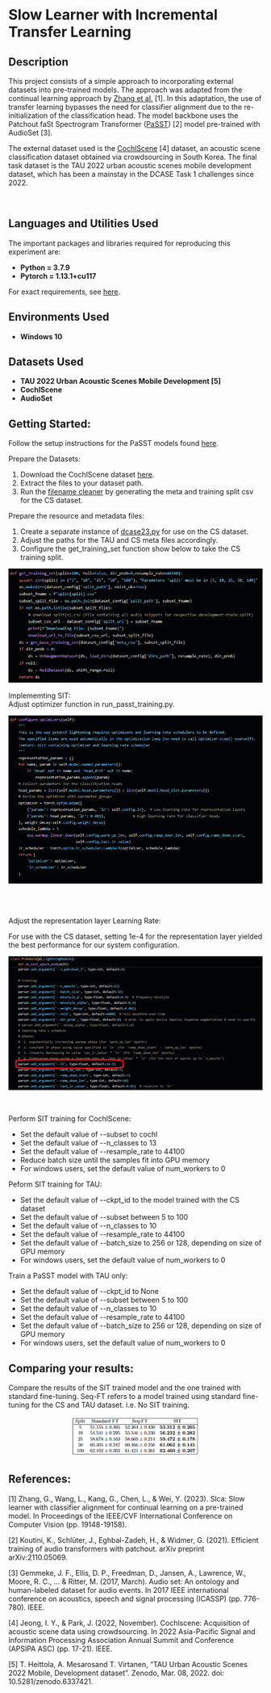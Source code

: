 <h1>Slow Learner with Incremental Transfer Learning</h1>

<h2>Description</h2>


This project consists of a simple approach to incorporating external datasets into pre-trained models. The approach was adapted from the continual learning approach by [Zhang et al.](https://arxiv.org/abs/2303.05118) [1]. In this adaptation, the use of transfer learning bypasses the need for classifier alignment due to the re-initialization of the classification head. The model backbone uses the Patchout faSt Spectrogram Transformer ([PaSST](https://arxiv.org/abs/2110.05069)) [2] model pre-trained with AudioSet [3].
<br/>

The external dataset used is the [CochlScene](https://arxiv.org/abs/2211.02289) [4] dataset, an acoustic scene classification dataset obtained via crowdsourcing in South Korea. The final task dataset is the TAU 2022 urban acoustic scenes mobile development dataset, which has been a mainstay in the DCASE Task 1 challenges since 2022.


<br />


<h2>Languages and Utilities Used</h2>

The important packages and libraries required for reproducing this experiment are:

- <b>Python = 3.7.9 </b> 
- <b>Pytorch = 1.13.1+cu117 </b>

For exact requirements, see [here](https://github.com/fschmid56/cpjku_dcase23).

<h2>Environments Used </h2>

- <b>Windows 10</b>

<h2>Datasets Used</h2>

- <b>TAU 2022 Urban Acoustic Scenes Mobile Development [5] </b> 
- <b>CochlScene</b>
- <b>AudioSet</b>

<h2>Getting Started:</h2>


Follow the setup instructions for the PaSST models found [here](https://github.com/fschmid56/cpjku_dcase23).

Prepare the Datasets: <br/>

1. Download the CochlScene dataset [here](https://github.com/cochlearai/cochlscene).
2. Extract the files to your dataset path.
3. Run the [filename cleaner](utils/rename_csfiles.py) by generating the meta and training split csv for the CS dataset.

Prepare the resource and metadata files: <br/>

1. Create a separate instance of [dcase23.py](https://github.com/fschmid56/cpjku_dcase23/blob/main/datasets/dcase23.py) for use on the CS dataset.
2. Adjust the paths for the TAU and CS meta files accordingly.
3. Configure the get_training_set function show below to take the CS training split.

![Adjust training set retrieval function in run_passt_training.py.](https://github.com/seanyeo300/Slow-Learner-with-Incremental-Transfer-Learning/blob/main/images/configure_training_set.png)

Implememting SIT: <br/>
Adjust optimizer function in run_passt_training.py.<br />

![Adjust optimizer function in run_passt_training.py.](https://github.com/seanyeo300/Slow-Learner-with-Incremental-Transfer-Learning/blob/main/images/configure_optimizer.png)

<br />
<br />

Adjust the representation layer Learning Rate:  <br/>

For use with the CS dataset, setting 1e-4 for the representation layer yielded the best performance for our system configuration.

![Adjust learning rate arguments in run_passt_training.py.](https://github.com/seanyeo300/Slow-Learner-with-Incremental-Transfer-Learning/blob/main/images/configure_learning_rate.png)

<br />

Perform SIT training for CochlScene:  <br/>

- Set the default value of --subset to cochl
- Set the default value of --n_classes to 13
- Set the default value of --resample_rate to 44100
- Reduce batch size until the samples fit into GPU memory
- For windows users, set the default value of num_workers to 0

Peform SIT training for TAU:  <br/>

- Set the default value of --ckpt_id to the model trained with the CS dataset
- Set the default value of --subset between 5 to 100
- Set the default value of --n_classes to 10
- Set the default value of --resample_rate to 44100
- Set the default value of --batch_size to 256 or 128, depending on size of GPU memory
- For windows users, set the default value of num_workers to 0

Train a PaSST model with TAU only:  <br/>

- Set the default value of --ckpt_id to None
- Set the default value of --subset between 5 to 100
- Set the default value of --n_classes to 10
- Set the default value of --resample_rate to 44100
- Set the default value of --batch_size to 256 or 128, depending on size of GPU memory
- For windows users, set the default value of num_workers to 0

<h2>Comparing your results:</h2>

Compare the results of the SIT trained model and the one trained with standard fine-tuning. Seq-FT refers to a model trained using standard fine-tuning for the CS and TAU dataset. i.e. No SIT training.

<p align="center">
 <img src="https://github.com/seanyeo300/Slow-Learner-with-Incremental-Transfer-Learning/blob/main/images/result_comparison.png" height="50%" width="50%" alt="Table of Results"/>


<h2>References:</h2>

[1] Zhang, G., Wang, L., Kang, G., Chen, L., & Wei, Y. (2023). Slca: Slow learner with classifier alignment for continual learning on a pre-trained model. In Proceedings of the IEEE/CVF International Conference on Computer Vision (pp. 19148-19158).

[2] Koutini, K., Schlüter, J., Eghbal-Zadeh, H., & Widmer, G. (2021). Efficient training of audio transformers with patchout. arXiv preprint arXiv:2110.05069.

[3] Gemmeke, J. F., Ellis, D. P., Freedman, D., Jansen, A., Lawrence, W., Moore, R. C., ... & Ritter, M. (2017, March). Audio set: An ontology and human-labeled dataset for audio events. In 2017 IEEE international conference on acoustics, speech and signal processing (ICASSP) (pp. 776-780). IEEE.

[4] Jeong, I. Y., & Park, J. (2022, November). Cochlscene: Acquisition of acoustic scene data using crowdsourcing. In 2022 Asia-Pacific Signal and Information Processing Association Annual Summit and Conference (APSIPA ASC) (pp. 17-21). IEEE.

[5] T. Heittola, A. Mesarosand T. Virtanen, “TAU Urban Acoustic Scenes 2022 Mobile, Development dataset”. Zenodo, Mar. 08, 2022. doi: 10.5281/zenodo.6337421.






<!--
 ```diff
- text in red
+ text in green
! text in orange
# text in gray
@@ text in purple (and bold)@@
```
--!>
